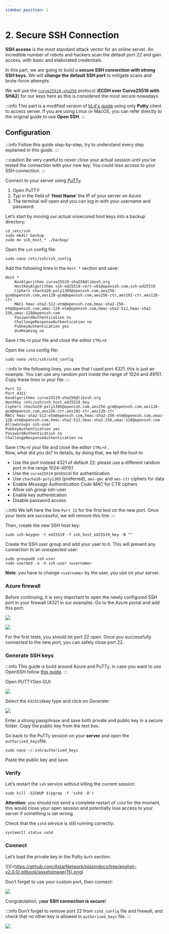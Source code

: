 ```yaml
---
sidebar_position: 2
---
```


# 2. Secure SSH Connection

**SSH access** is the most standard attack vector for an online server. An incredible number of robots and hackers scan the default port 22 and gain access, with basic and elaborated credentials.

In this part, we are going to build a **secure SSH connection with strong SSH keys.** We will **change the default SSH port** to mitigate scans and brute-force attempts.

We will use the [`curve25519-sha256`](https://git.libssh.org/projects/libssh.git/tree/doc/curve25519-sha256@libssh.org.txt) protocol (**ECDH over Curve25519 with SHA2**) for our keys here as this is considered the most secure nowadays.

:::info
This part is a modified version of [bLd's guide](https://medium.com/bld-nodes/securing-ssh-access-to-your-server-cc1324b9adf6) using only **Putty** client to access server. If you are using Linux or MacOS, you can refer directly to the original guide to use **Open SSH**.
:::

## Configuration

:::info
Follow this guide step-by-step, try to understand every step explained in this guide.
:::

:::caution
Be very careful to never close your actual session until you’ve tested the connection with your new key. You could lose access to your SSH connection.
:::

Connect to your server using [PuTTy](https://www.chiark.greenend.org.uk/\~sgtatham/putty/latest.html).

1. Open PuTTY
2. Typ in the field of ‘**Host Name**’ the IP of your server on Azure
3. The terminal will open and you can log in with your username and password.

Let’s start by moving our actual unsecured host keys into a backup directory:

```
cd /etc/ssh
sudo mkdir backup
sudo mv ssh_host_* ./backup/
```

Open the `ssh` config file:

```
sudo nano /etc/ssh/ssh_config
```

Add the following lines in the `Host *` section and save:

```
Host *
    KexAlgorithms curve25519-sha256@libssh.org
    HostKeyAlgorithms ssh-ed25519-cert-v01@openssh.com,ssh-ed25519
    Ciphers chacha20-poly1305@openssh.com,aes256-gcm@openssh.com,aes128-gcm@openssh.com,aes256-ctr,aes192-ctr,aes128-ctr
    MACs hmac-sha2-512-etm@openssh.com,hmac-sha2-256-etm@openssh.com,umac-128-etm@openssh.com,hmac-sha2-512,hmac-sha2-256,umac-128@openssh.com
    PasswordAuthentication no
    ChallengeResponseAuthentication no
    PubkeyAuthentication yes
    UseRoaming no
```

Save `CTRL+O` your file and close the editor `CTRL+X`

Open the `sshd` config file:

```
sudo nano /etc/ssh/sshd_config
```

:::info
In the following lines, you see that I used port 4321, this is just an example. You can use any random port inside the range of 1024 and 49151. Copy these lines in your file:
:::

```
Port 22 
Port 4321 
KexAlgorithms curve25519-sha256@libssh.org 
HostKey /etc/ssh/ssh_host_ed25519_key 
Ciphers chacha20-poly1305@openssh.com,aes256-gcm@openssh.com,aes128-gcm@openssh.com,aes256-ctr,aes192-ctr,aes128-ctr 
MACs hmac-sha2-512-etm@openssh.com,hmac-sha2-256-etm@openssh.com,umac-128-etm@openssh.com,hmac-sha2-512,hmac-sha2-256,umac-128@openssh.com 
AllowGroups ssh-user 
PubkeyAuthentication yes 
PasswordAuthentication no 
ChallengeResponseAuthentication no
```

Save `CTRL+O` your file and close the editor `CTRL+X` .\
Now, what did you do? In details, by doing that, we tell the host to

* Use the port  instead 4321 of default 22: please use a different random port in the range 1024–49151
* Use the `curve25519` protocol for authentication
* Use `chacha20-poly1305` (preferred), `aes-gmc` and `aes-ctr` ciphers for data
* Enable _Message Authentication Code MAC_ for CTR ciphers
* Allow ssh group ssh-user
* Enable key authentication
* Disable password access

:::info
We left here the line `Port 22` for the first test on the new port. Once your tests are successful, we will remove this line.
:::

Then, create the new SSH host key:

```
sudo ssh-keygen -t ed25519 -f ssh_host_ed25519_key -N ""
```

Create the SSH user group and add your user to it. This will prevent any connection to an unexpected user:

```
sudo groupadd ssh-user
sudo usermod -a -G ssh-user <username>
```

**Note**: you have to change `<username>` by the user, you use on your server.

### Azure firewall

Before continuing, it is very important to open the newly configured SSH port in your firewall (4321 in our example). Go to the Azure portal and add this port:

![](https://github.com/AstarNetwork/plasmdocs/tree/english-v2.0.0/.gitbook/assets08.png)

![](https://github.com/AstarNetwork/plasmdocs/tree/english-v2.0.0/.gitbook/assets07.png)

For the first tests, you should let port 22 open. Once you successfully connected to the new port, you can safely close port 22.

### Generate SSH keys

:::info
This guide is build around Azure and PuTTy, in case you want to use OpenSSH follow [this guide](https://medium.com/bld-nodes/securing-ssh-access-to-your-server-cc1324b9adf6).
:::

Open PUTTYGen GUI:

![](https://miro.medium.com/max/479/1\*Zuxcp4UllMr\_z8\_tBdYQnA.png)

Select the `Ed25519`key type and click on _Generate_:

![](https://miro.medium.com/max/479/1\*\_8xQPCJI5-CAdO\_E-S8Xwg.png)

Enter a strong passphrase and save both private and public key in a secure folder. Copy the public key from the text box.

Go back to the PuTTy session on your **server** and open the `authorized_keys`file.

```
sudo nano ~/.ssh/authorized_keys
```

Paste the public key and save.

### Verify <a href="#0f49" id="0f49"></a>

Let’s restart the `ssh` service without killing the current session:

```
sudo kill -SIGHUP $(pgrep -f 'sshd -D')
```

**Attention**: you should not send a complete restart of `sshd` for the moment, this would close your open session and potentially lose access to your server if something is set wrong.

Check that the `sshd` service is still running correctly:

```
systemctl status sshd
```

### Connect <a href="#3255" id="3255"></a>

Let’s load the private key in the Putty `Auth` section:

![](<https://github.com/AstarNetwork/plasmdocs/tree/english-v2.0.0/.gitbook/assetsimage(15).png)

Don’t forget to use your custom port, then connect:

![](https://github.com/AstarNetwork/plasmdocs/tree/english-v2.0.0/.gitbook/assets/image(17).png)

Congratulation, y**our SSH connection is secure**!&#x20;

:::info
Don’t forget to remove port 22 from `sshd_config` file and firewall, and check that no other key is allowed in `authorized_keys` file.
:::

![](https://github.com/AstarNetwork/plasmdocs/tree/english-v2.0.0/.gitbook/assets/assets/09.png)
